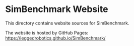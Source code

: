 # SimBenchmark Website

This directory contains website sources for SimBenchmark. 

The website is hosted by GitHub Pages: https://leggedrobotics.github.io/SimBenchmark/